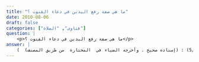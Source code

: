 ```yaml
---
title: "ما هي صفة رفع اليدين في دعاء القنوت ؟"
date: 2010-08-06
draft: false
categories: ["فتاوى", "الصلاة"]
question: |
    <p>ما هي صفة رفع اليدين في دعاء القنوت ؟</p>
answer: |
    صفة رفع اليدين في الدعاء (وهو ما يعرف بدعاء المسألة) ومنه القنوت هي أن يرفع الداعي يديه حذو منكبيه أو نحوهما ، ضاماً لهما غير مفرقتين باسطاً بطونهما نحو السماء ، وظهورهما نحو الأرض ، وإن شاء قنَّع بهما وجهه وظهورهما نحو القبلة ، فعَنِ ابْنِ عَبَّاسٍ –رضي الله عنهما- قَالَ : ((الْمَسْأَلَةُ أَنْ تَرْفَعَ يَدَيْكَ حَذْوَ مَنْكِبَيْكَ أَوْ نَحْوَهُمَا ، وَالاِسْتِغْفَارُ أَنْ تُشِيرَ بِأُصْبُعٍ وَاحِدَةٍ ، وَالاِبْتِهَالُ أَنْ تَمُدَّ يَدَيْكَ جَمِيعًا ))(رواه أبو داود في الوتر /باب الدُّعَاءِ رقم الأثر (1491) . قال الشيخ الألباني في صحيح أبي داود (5/227) : (إسناده صحيح . وأخرجه الضياء في  المختارة  من طريق المصنف)  ). <BR>و عَنْ عُمَيْرٍ مَوْلَى بَنِي آبِي اللَّحْمِ : (( أَنَّهُ رَأَى النَّبِيَّ صلى الله عليه وسلم يَسْتَسْقِى عِنْدَ أَحْجَارِ الزَّيْتِ قَرِيبًا مِنَ الزَّوْرَاءِ قَائِمًا يَدْعُو يَسْتَسْقِي رَافِعًا يَدَيْهِ قِبَلَ وَجْهِهِ لاَ يُجَاوِزُ بِهِمَا رَأْسَهُ ))(رواه أبو داود رقم الحديث (1170) . قال الشيخ الألباني في صحيح أبي داود (4/331) : (إسناده صحيح على شرط مسلم ، وصححه ابن حبان والحاكم ، ووافقه الذهبي)  ) . <BR>فالحديث وإن كان في الاستسقاء إلا أنه بين صفة رفع النبي صلى الله عليه وسلم لليدين في دعاء المسألة ومثله القنوت ، قال العيني في شرح أبي داود له (5/13) : (قوله:   قِبَل وجهه   بكسر القاف وفتح الباء . فيه من السُنَة رفع اليدين إلى وجهه ، ولا يجاوز بهما رأسه كما فعله رسول الله) .  <BR>وقد جاءت أحاديث أخرى في الاستسقاء بينت صفة دعاء الابتهال ، وهو رفع اليدين مداً نحو السماء حتى يبدو عضداه ، وليس هذا مَحَل بحثانا لأن القنوت يندرج تحت دعاء المسألة كما سبق .  <BR>وأما ما ذكره بعض الفقهاء من أن صفة رفع اليدين في دعاء القنوت كرفعهما في تكبيرة الإحرام فغير صحيح ، قال المباركفوري في مرعاة المفاتيح (4/299)  : (وأما رفع اليدين في قنوت الوتر أي كرفعهما عند التحريمة ، فلم أقف على حديث مرفوع فيه أيضاً ، نعم جاء فيه عن ابن مسعود من فعله ، فذكره نقلاً عن جزء رفع اليدين للبخاري ، وعن كتاب الوتر للمروزي ، وذكر أيضاً في ذلك آثاراً عن عمر وأبي هريرة وأبي قلابة ومكحول عن كتابة المروزي ، ثم قال: وفي الاستدلال بها على رفع اليدين في قنوت الوتر كرفعهما عند التحريمة نظر ، إذ ليس فيها ما يدل على هذا ، بل الظاهر منها ثبوت رفع اليدين كرفعهما في الدعاء ، فإن القنوت دعاء-انتهى . قلت : الأمر كما قال الشيخ فليس في هذه الآثار دلالة على مطلوبهم ، بل هي ظاهرة في رفع اليدين في القنوت حال الدعاء ، كما يرفع الداعي فيجوز أن ترفع اليدان حال الدعاء في قنوت الوتر عملاً بتلك الآثار كما ترفعان في قنوت النازلة في غير الوتر لثبوته عن النبي صلى الله عليه وسلم ، كما سيأتي . قال شيخ مشائخنا الشيخ حسين بن محسن الأنصاري في مجموعة فتاواه (ص160) : قد ثبت الرفع من فعله صلى الله عليه وسلم في قنوت غير الوتر ، فالوتر مثله لعدم الفارق بين القنوتين إذ هما دعاءان ، ولهذا قال أبو يوسف : إنه يرفعهما في قنوت الوتر إلى صدره ويجعل بطونهما إلى السماء ، واختاره الطحاوي والكرخي . قال الشامي : والظاهر أنه يبقيهما كذلك إلى تمام الدعاء على هذه الرواية- انتهى . قال : والحاصل أن رفع اليدين في قنوت الوتر . (كرفع الداعي) ثبت من فعل ابن مسعود وعمر وأنس وأبي هريرة ، كما ذكره الحافظ في التلخيص ، وكفى بهم أسوة وثبت من فعل النبي صلى الله عليه وسلم في غير الوتر- انتهى) . <BR>والله أعلم  <BR>ينظر : تصحيح الدعاء ص (115) ، والموسوعة الفقهية (45/266) ، وشرح صحيح البخاري لابن بطال (10/102) ، وفتح الباري لابن رجب (6/302) ، وتفسير القرطبي (11/337) .
---
```


